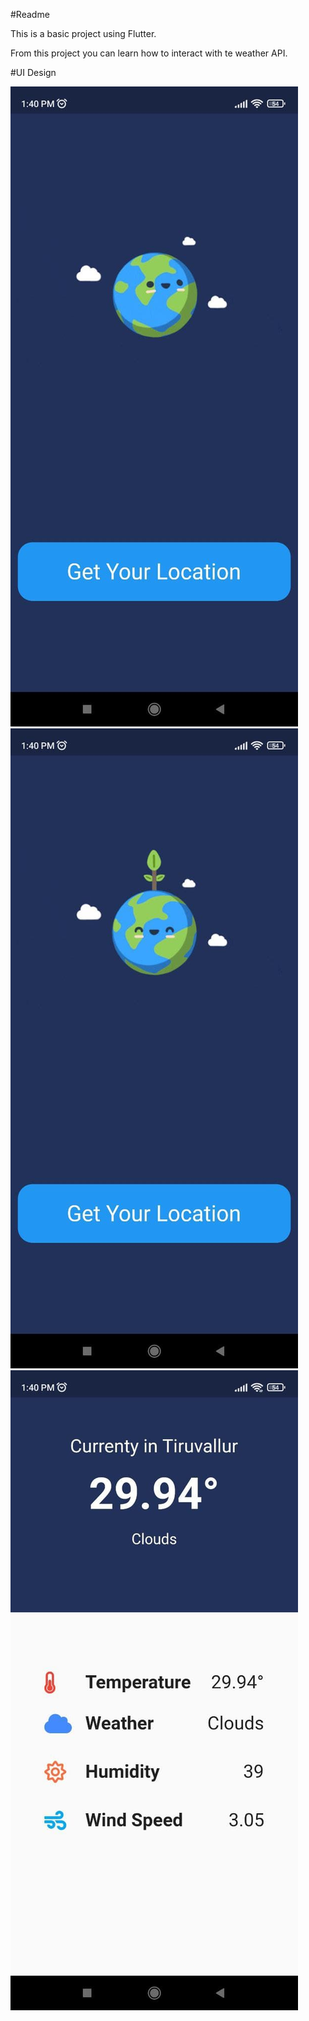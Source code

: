 #Readme

This is a basic project using Flutter.

From this project you can learn how to interact with te weather API.

#UI Design

![Home Page](UI/img1.jpg)
![Home Page](UI/img2.jpg)
![Location Page](UI/img3.jpg)